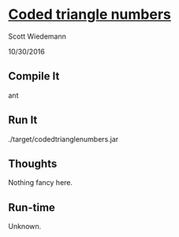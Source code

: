 # [Coded triangle numbers](http://projecteuler.net/problem=42)
Scott Wiedemann

10/30/2016

## Compile It
ant


## Run It
./target/codedtrianglenumbers.jar

## Thoughts
Nothing fancy here.

## Run-time
Unknown.
